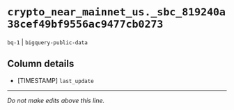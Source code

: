 # `crypto_near_mainnet_us._sbc_819240a38cef49bf9556ac9477cb0273`
`bq-1` | `bigquery-public-data`

## Column details
* [TIMESTAMP] `last_update`

-------------------------------------------------------------------------------
*Do not make edits above this line.*
